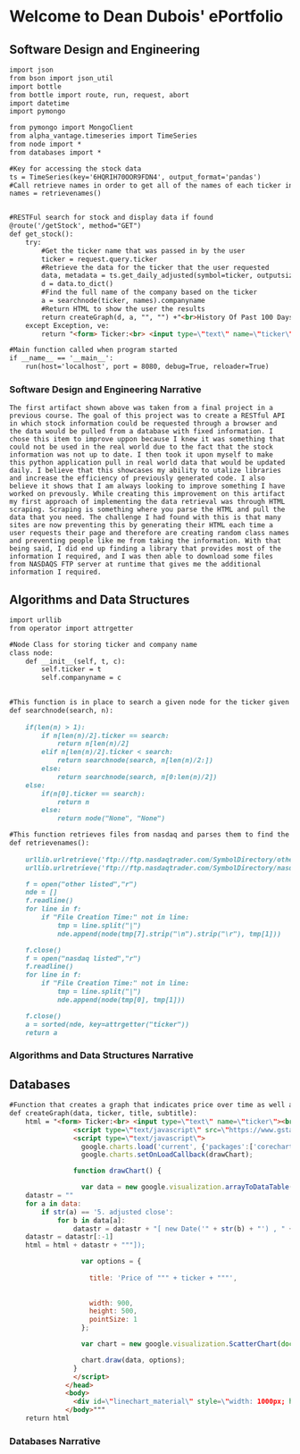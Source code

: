 # Welcome to Dean Dubois' ePortfolio



## Software Design and Engineering
```markdown
import json
from bson import json_util
import bottle
from bottle import route, run, request, abort
import datetime
import pymongo

from pymongo import MongoClient
from alpha_vantage.timeseries import TimeSeries
from node import *
from databases import *

#Key for accessing the stock data
ts = TimeSeries(key='6HQRIH70OOR9FDN4', output_format='pandas')
#Call retrieve names in order to get all of the names of each ticker in the market
names = retrievenames()


#RESTFul search for stock and display data if found
@route('/getStock', method="GET")
def get_stock():
    try:
        #Get the ticker name that was passed in by the user
        ticker = request.query.ticker
        #Retrieve the data for the ticker that the user requested
        data, metadata = ts.get_daily_adjusted(symbol=ticker, outputsize='full')
        d = data.to_dict()
        #Find the full name of the company based on the ticker
        a = searchnode(ticker, names).companyname
        #Return HTML to show the user the results
        return createGraph(d, a, "", "") +"<br>History Of Past 100 Days</br>" +data.tail(100).iloc[::-1].to_html()
    except Exception, ve:
        return "<form> Ticker:<br> <input type=\"text\" name=\"ticker\"><br> <input type=\"submit\" value=\"Submit\"></form><br>No Data Found!\n"+ str(ve) +"</br>"

#Main function called when program started
if __name__ == '__main__':
    run(host='localhost', port = 8080, debug=True, reloader=True)

```

### Software Design and Engineering Narrative
    The first artifact shown above was taken from a final project in a previous course. The goal of this project was to create a RESTful API in which stock information could be requested through a browser and the data would be pulled from a database with fixed information. I chose this item to improve uppon because I knew it was something that could not be used in the real world due to the fact that the stock information was not up to date. I then took it upon myself to make this python application pull in real world data that would be updated daily. I believe that this showcases my ability to utalize libraries and increase the efficiency of previously generated code. I also believe it shows that I am always looking to improve something I have worked on prevously. While creating this improvement on this artifact my first approach of implementing the data retrieval was through HTML scraping. Scraping is something where you parse the HTML and pull the data that you need. The challenge I had found with this is that many sites are now preventing this by generating their HTML each time a user requests their page and therefore are creating random class names and preventing people like me from taking the information. With that being said, I did end up finding a library that provides most of the information I required, and I was then able to download some files from NASDAQS FTP server at runtime that gives me the additional information I required. 


## Algorithms and Data Structures
```markdown
import urllib
from operator import attrgetter

#Node Class for storing ticker and company name
class node:
    def __init__(self, t, c):
        self.ticker = t
        self.companyname = c
    

#This function is in place to search a given node for the ticker given and then returns that node
def searchnode(search, n):
    
    if(len(n) > 1):
        if n[len(n)/2].ticker == search:
            return n[len(n)/2]
        elif n[len(n)/2].ticker < search:
            return searchnode(search, n[len(n)/2:])
        else:
            return searchnode(search, n[0:len(n)/2])
    else:
        if(n[0].ticker == search):
            return n
        else:
            return node("None", "None")

#This function retrieves files from nasdaq and parses them to find the names of the companies
def retrievenames():
    
    urllib.urlretrieve('ftp://ftp.nasdaqtrader.com/SymbolDirectory/otherlisted.txt', 'other listed')
    urllib.urlretrieve('ftp://ftp.nasdaqtrader.com/SymbolDirectory/nasdaqlisted.txt', 'nasdaq listed')

    f = open("other listed","r")
    nde = []
    f.readline()
    for line in f:
        if "File Creation Time:" not in line:
            tmp = line.split("|")
            nde.append(node(tmp[7].strip("\n").strip("\r"), tmp[1]))

    f.close()
    f = open("nasdaq listed","r")
    f.readline()
    for line in f:
        if "File Creation Time:" not in line:
            tmp = line.split("|")
            nde.append(node(tmp[0], tmp[1]))

    f.close()
    a = sorted(nde, key=attrgetter("ticker"))
    return a

```

### Algorithms and Data Structures Narrative

## Databases
```markdown
#Function that creates a graph that indicates price over time as well as shows the data for the passed 100 days
def createGraph(data, ticker, title, subtitle):
    html = "<form> Ticker:<br> <input type=\"text\" name=\"ticker\"><br> <input type=\"submit\" value=\"Submit\"></form>" + """<head>
                <script type=\"text/javascript\" src=\"https://www.gstatic.com/charts/loader.js\"></script>
                <script type=\"text/javascript\">
                  google.charts.load('current', {'packages':['corechart']});
                  google.charts.setOnLoadCallback(drawChart);

                function drawChart() {

                  var data = new google.visualization.arrayToDataTable([['Date', 'Price'],"""
    datastr = ""
    for a in data:
        if str(a) == '5. adjusted close':
            for b in data[a]:
                datastr = datastr + "[ new Date('" + str(b) + "') , " + str(data[a][b]) + "],"
    datastr = datastr[:-1]
    html = html + datastr + """]);

                  var options = {
                  
                    title: 'Price of """ + ticker + """',
                      
                    
                    width: 900,
                    height: 500,
                    pointSize: 1
                  };

                  var chart = new google.visualization.ScatterChart(document.getElementById('linechart_material'));

                  chart.draw(data, options);
                }
                </script>
              </head>
              <body>
                <div id=\"linechart_material\" style=\"width: 1000px; height: 600px\"></div>
              </body>"""
    return html

```


### Databases Narrative
